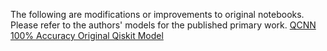 The following are modifications or improvements to original notebooks. Please refer to the authors' models for the published primary work. 
[QCNN 100% Accuracy Original Qiskit Model](https://qiskit.org/ecosystem/machine-learning/tutorials/11_quantum_convolutional_neural_networks.html)
